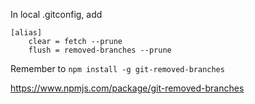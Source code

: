In local .gitconfig, add
```
[alias]
	clear = fetch --prune
	flush = removed-branches --prune
```

Remember to ``npm install -g git-removed-branches``

https://www.npmjs.com/package/git-removed-branches
